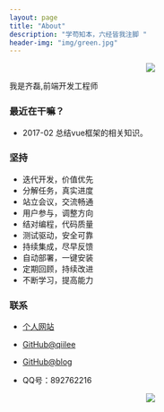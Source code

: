 ```yaml
---
layout: page
title: "About"
description: "学苟知本，六经皆我注脚 "
header-img: "img/green.jpg"
---
```



<center>
    <p><img src="https://ss2.bdstatic.com/70cFvnSh_Q1YnxGkpoWK1HF6hhy/it/u=3576791547,2830609149&fm=23&gp=0.jpg" align="center"></p>
</center>

我是齐磊,前端开发工程师


### 最近在干嘛？

* 2017-02 总结vue框架的相关知识。



### 坚持

- 迭代开发，价值优先
- 分解任务，真实进度
- 站立会议，交流畅通
- 用户参与，调整方向
- 结对编程，代码质量
- 测试驱动，安全可靠
- 持续集成，尽早反馈
- 自动部署，一键安装
- 定期回顾，持续改进
- 不断学习，提高能力




### 联系

- [个人网站](http://www.qiilee.online)
- [GitHub@qiilee](https://github.com/qiilee)
- [GitHub@blog](https://qiilee.github.io)

- QQ号：892762216


<center>
    <p><img src="../img/qrcode.jpg" align="center"></p>
</center>



